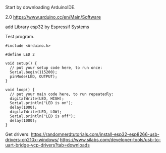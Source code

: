 Start by downloading ArduinoIDE.

2.0
<https://www.arduino.cc/en/Main/Software>

add Library
esp32 by Espressif Systems

Test program.
```
#include <Arduino.h>

#define LED 2

void setup() {
  // put your setup code here, to run once:
  Serial.begin(115200);
  pinMode(LED, OUTPUT);
}

void loop() {
  // put your main code here, to run repeatedly:
  digitalWrite(LED, HIGH);
  Serial.println("LED is on");
  delay(1000);
  digitalWrite(LED, LOW);
  Serial.println("LED is off");
  delay(1000);
}
```

Get drivers:
<https://randomnerdtutorials.com/install-esp32-esp8266-usb-drivers-cp210x-windows/>
<https://www.silabs.com/developer-tools/usb-to-uart-bridge-vcp-drivers?tab=downloads>
